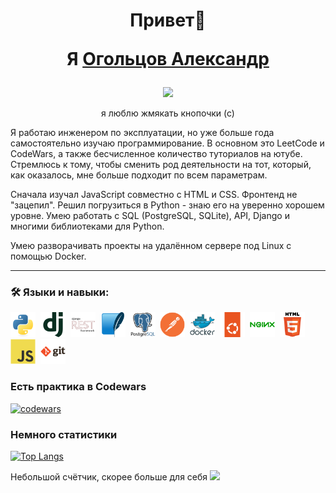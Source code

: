 <h1 align="center">Привет👋
  
Я <a href="https://github.com/RassolFlex/" target="_blank">Огольцов Александр</a></h1>

<div id="header" align="center">
  <img src="https://i.giphy.com/media/v1.Y2lkPTc5MGI3NjExamwxYzdhdDR6MHVkZHRleXU0bThyZ29zdTg0Zjlvd3h6dWsyMDhlNyZlcD12MV9pbnRlcm5hbF9naWZfYnlfaWQmY3Q9Zw/CuuSHzuc0O166MRfjt/giphy.gif" width="200"/>
  
  я люблю жмякать кнопочки (с)
</div>



Я работаю инженером по эксплуатации, но уже больше года самостоятельно изучаю программирование. В основном это LeetCode и CodeWars, а также бесчисленное количество туториалов на ютубе.
Стремлюсь к тому, чтобы сменить род деятельности на тот, который, как оказалось, мне больше подходит по всем параметрам.

Сначала изучал JavaScript совместно с HTML и CSS. Фронтенд не "зацепил". Решил погрузиться в Python - знаю его на уверенно хорошем уровне.
Умею работать с SQL (PostgreSQL, SQLite), API, Django и многими библиотеками для Python.

Умею разворачивать проекты на удалённом сервере под Linux с помощью Docker.

****

### :hammer_and_wrench: Языки и навыки:
<div>
  <img src="https://github.com/devicons/devicon/blob/master/icons/python/python-original.svg" title="Java" alt="Java" width="40" height="40"/>&nbsp;
  <img src="https://github.com/devicons/devicon/blob/master/icons/django/django-plain.svg" title="React" alt="React" width="40" height="40"/>&nbsp;
  <img src="https://github.com/devicons/devicon/blob/master/icons/djangorest/djangorest-original-wordmark.svg" title="Spring" alt="Spring" width="40" height="40"/>&nbsp;
  <img src="https://github.com/devicons/devicon/blob/master/icons/sqlite/sqlite-original.svg" title="Material UI" alt="Material UI" width="40" height="40"/>&nbsp;
  <img src="https://github.com/devicons/devicon/blob/master/icons/postgresql/postgresql-original-wordmark.svg" title="Flutter" alt="Flutter" width="40" height="40"/>&nbsp;
  <img src="https://github.com/devicons/devicon/blob/master/icons/postman/postman-original.svg" title="Redux" alt="Redux " width="40" height="40"/>&nbsp;
  <img src="https://github.com/devicons/devicon/blob/master/icons/docker/docker-original-wordmark.svg"  title="CSS3" alt="CSS" width="40" height="40"/>&nbsp;
  <img src="https://github.com/devicons/devicon/blob/master/icons/ubuntu/ubuntu-original.svg" title="HTML5" alt="HTML" width="40" height="40"/>&nbsp;
  <img src="https://github.com/devicons/devicon/blob/master/icons/nginx/nginx-original.svg" title="Firebase" alt="Firebase" width="40" height="40"/>&nbsp;
  <img src="https://github.com/devicons/devicon/blob/master/icons/html5/html5-original-wordmark.svg" title="Gatsby"  alt="Gatsby" width="40" height="40"/>&nbsp;
  <img src="https://github.com/devicons/devicon/blob/master/icons/javascript/javascript-original.svg" title="JavaScript" alt="JavaScript" width="40" height="40"/>&nbsp;
  <img src="https://github.com/devicons/devicon/blob/master/icons/git/git-original-wordmark.svg" title="Git" **alt="Git" width="40" height="40"/>
</div>



### Есть практика в Codewars
[![codewars](https://www.codewars.com/users/RassolFlex/badges/small)](https://www.codewars.com/users/RassolFlex) 

<!--
[![Rassol's LeetCode stats](https://leetcode-stats-six.vercel.app/api?username=Rassol=dark)](https://github.com/Rassol/leetcode-stats)
-->

<!--
**RassolFlex/RassolFlex** is a ✨ _special_ ✨ repository because its `README.md` (this file) appears on your GitHub profile.

Here are some ideas to get you started:

- 🔭 I’m currently working on ...
- 🌱 I’m currently learning ...
- 👯 I’m looking to collaborate on ...
- 🤔 I’m looking for help with ...
- 💬 Ask me about ...
- 📫 How to reach me: ...
- 😄 Pronouns: ...
- ⚡ Fun fact: ...

-->

### Немного статистики
[![Top Langs](https://github-readme-stats.vercel.app/api/top-langs/?username=rassolflex)](https://github.com/rassolflex/github-readme-stats)



Небольшой счётчик, скорее больше для себя 
![](https://komarev.com/ghpvc/?username=RassolFlex)
